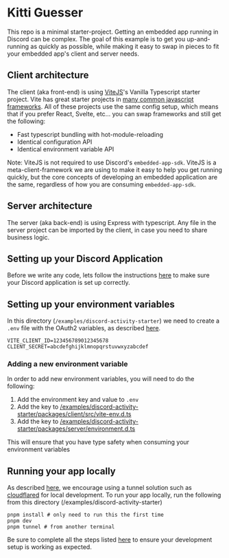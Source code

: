 # Kitti Guesser

This repo is a minimal starter-project. Getting an embedded app running in Discord can be complex. The goal of this example is to get you up-and-running as quickly as possible, while making it easy to swap in pieces to fit your embedded app's client and server needs.

## Client architecture

The client (aka front-end) is using [ViteJS](https://vitejs.dev/)'s Vanilla Typescript starter project. Vite has great starter projects in [many common javascript frameworks](https://vitejs.dev/guide/#trying-vite-online). All of these projects use the same config setup, which means that if you prefer React, Svelte, etc... you can swap frameworks and still get the following:

- Fast typescript bundling with hot-module-reloading
- Identical configuration API
- Identical environment variable API

Note: ViteJS is not required to use Discord's `embedded-app-sdk`. ViteJS is a meta-client-framework we are using to make it easy to help you get running quickly, but the core concepts of developing an embedded application are the same, regardless of how you are consuming `embedded-app-sdk`.

## Server architecture

The server (aka back-end) is using Express with typescript. Any file in the server project can be imported by the client, in case you need to share business logic.

## Setting up your Discord Application

Before we write any code, lets follow the instructions [here](https://discord.com/developers/docs/activities/building-an-activity#step-1-creating-a-new-app) to make sure your Discord application is set up correctly.

## Setting up your environment variables

In this directory (`/examples/discord-activity-starter`) we need to create a `.env` file with the OAuth2 variables, as described [here](https://discord.com/developers/docs/activities/building-an-activity#find-your-oauth2-credentials).

```env
VITE_CLIENT_ID=123456789012345678
CLIENT_SECRET=abcdefghijklmnopqrstuvwxyzabcdef
```

### Adding a new environment variable

In order to add new environment variables, you will need to do the following:

1. Add the environment key and value to `.env`
2. Add the key to [/examples/discord-activity-starter/packages/client/src/vite-env.d.ts](/examples/discord-activity-starter/packages/client/src/vite-env.d.ts)
3. Add the key to [/examples/discord-activity-starter/packages/server/environment.d.ts](/examples/discord-activity-starter/packages/server/environment.d.ts)

This will ensure that you have type safety when consuming your environment variables

## Running your app locally

As described [here](https://discord.com/developers/docs/activities/building-an-activity#step-4-running-your-app-locally-in-discord), we encourage using a tunnel solution such as [cloudflared](https://github.com/cloudflare/cloudflared#installing-cloudflared) for local development.
To run your app locally, run the following from this directory (/examples/discord-activity-starter)

```
pnpm install # only need to run this the first time
pnpm dev
pnpm tunnel # from another terminal
```

Be sure to complete all the steps listed [here](https://discord.com/developers/docs/activities/building-an-activity) to ensure your development setup is working as expected.
